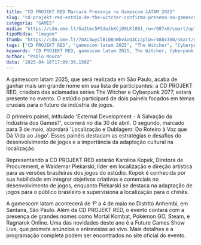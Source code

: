 ```yaml
---
title: "CD PROJEKT RED Marcará Presença na Gamescom LATAM 2025"
slug: "cd-projekt-red-estdio-de-the-witcher-confirma-presena-na-gamescom-latam-2025"
categoria: "GAMES"
midia: "https://cdn.ome.lt/Su3tmc5PZdoJbKCjD9LKl091_rw=/987x0/smart/uploads/conteudo/fotos/OMELETE_CAPA_-_2025-04-16T135327.501.png"
tipoMidia: "imagem"
thumb: "https://cdn.ome.lt/7mXC4wyClBiOBnWhvAoQ3Cz2plQ=/480x360/smart/extras/conteudos/omelete_THUMB_-_2025-04-16T135310.460.png"
tags: ["CD PROJEKT RED", "gamescom latam 2025", "The Witcher", "Cyberpunk 2077", "indústria de jogos", "desenvolvimento de jogos", "localização de jogos"]
keywords: "CD PROJEKT RED, gamescom latam 2025, The Witcher, Cyberpunk 2077, indústria de jogos, desenvolvimento de jogos, localização de jogos"
author: "Pablo Moura"
data: "2025-04-16T17:09:36.150Z"
---
```


A gamescom latam 2025, que será realizada em São Paulo, acaba de ganhar mais um grande nome em sua lista de participantes: a CD PROJEKT RED, criadora das aclamadas séries The Witcher e Cyberpunk 2077, estará presente no evento. O estúdio participará de dois painéis focados em temas cruciais para o futuro da indústria de jogos.

O primeiro painel, intitulado 'External Development - A Salvação da Indústria dos Games?', ocorrerá no dia 30 de abril. O segundo, marcado para 3 de maio, abordará 'Localização e Dublagem: Do Roteiro à Voz que Dá Vida ao Jogo'. Esses painéis destacam as estratégias e desafios do desenvolvimento de jogos e a importância da adaptação cultural na localização.

Representando a CD PROJEKT RED estarão Karolina Kopek, Diretora de Procurement, e Waldemar Piekarski, líder em localização e direção artística para as versões brasileiras dos jogos do estúdio. Kopek é conhecida por sua habilidade em integrar objetivos criativos e comerciais no desenvolvimento de jogos, enquanto Piekarski se destaca na adaptação de jogos para o público brasileiro e supervisiona a localização para o chinês.

A gamescom latam acontecerá de 1º a 4 de maio no Distrito Anhembi, em Santana, São Paulo. Além da CD PROJEKT RED, o evento contará com a presença de grandes nomes como Mortal Kombat, Pokémon GO, Steam, e Ragnarok Online. Uma das novidades deste ano é a Future Games Show Live, que promete anúncios e entrevistas ao vivo. Mais detalhes e a programação completa podem ser encontrados no site oficial do evento.